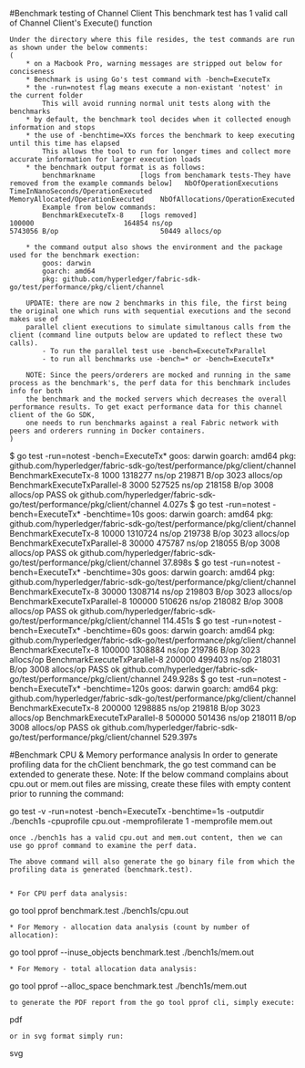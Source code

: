 #Benchmark testing of Channel Client
    This benchmark test has 1 valid call of Channel Client's Execute() function
    
    Under the directory where this file resides, the test commands are run as shown under the below comments: 
	(
	    * on a Macbook Pro, warning messages are stripped out below for conciseness
	    * Benchmark is using Go's test command with -bench=ExecuteTx
	    * the -run=notest flag means execute a non-existant 'notest' in the current folder
	        This will avoid running normal unit tests along with the benchmarks
	    * by default, the benchmark tool decides when it collected enough information and stops
	    * the use of -benchtime=XXs forces the benchmark to keep executing until this time has elapsed
	        This allows the tool to run for longer times and collect more accurate information for larger execution loads
	    * the benchmark output format is as follows:
	        benchmarkname           [logs from benchamark tests-They have removed from the example commands below]   NbOfOperationExecutions     TimeInNanoSeconds/OperationExecuted   MemoryAllocated/OperationExecuted    NbOfAllocations/OperationExecuted  
	        Example from below commands:
	        BenchmarkExecuteTx-8    [logs removed]                                                                   100000                      164854 ns/op                          5743056 B/op                         50449 allocs/op 
	        
	    * the command output also shows the environment and the package used for the benchmark exection:
	        goos: darwin
            goarch: amd64
            pkg: github.com/hyperledger/fabric-sdk-go/test/performance/pkg/client/channel
            
        UPDATE: there are now 2 benchmarks in this file, the first being the original one which runs with sequential executions and the second makes use of
        parallel client executions to simulate simultanous calls from the client (command line outputs below are updated to reflect these two calls). 
            - To run the parallel test use -bench=ExecuteTxParallel
            - to run all benchmarks use -bench=* or -bench=ExecuteTx*
            
        NOTE: Since the peers/orderers are mocked and running in the same process as the benchmark's, the perf data for this benchmark includes info for both 
        the benchmark and the mocked servers which decreases the overall performance results. To get exact performance data for this channel client of the Go SDK, 
        one needs to run benchmarks against a real Fabric network with peers and orderers running in Docker containers.
	)

$ go test -run=notest -bench=ExecuteTx*
goos: darwin
goarch: amd64
pkg: github.com/hyperledger/fabric-sdk-go/test/performance/pkg/client/channel
BenchmarkExecuteTx-8           	    1000	   1318277 ns/op	  219871 B/op	    3023 allocs/op
BenchmarkExecuteTxParallel-8   	    3000	    527525 ns/op	  218158 B/op	    3008 allocs/op
PASS
ok  	github.com/hyperledger/fabric-sdk-go/test/performance/pkg/client/channel	4.027s
$ go test -run=notest -bench=ExecuteTx* -benchtime=10s
goos: darwin
goarch: amd64
pkg: github.com/hyperledger/fabric-sdk-go/test/performance/pkg/client/channel
BenchmarkExecuteTx-8           	   10000	   1310724 ns/op	  219738 B/op	    3023 allocs/op
BenchmarkExecuteTxParallel-8   	   30000	    475787 ns/op	  218055 B/op	    3008 allocs/op
PASS
ok  	github.com/hyperledger/fabric-sdk-go/test/performance/pkg/client/channel	37.898s
$ go test -run=notest -bench=ExecuteTx* -benchtime=30s
goos: darwin
goarch: amd64
pkg: github.com/hyperledger/fabric-sdk-go/test/performance/pkg/client/channel
BenchmarkExecuteTx-8           	   30000	   1308714 ns/op	  219803 B/op	    3023 allocs/op
BenchmarkExecuteTxParallel-8   	  100000	    510626 ns/op	  218082 B/op	    3008 allocs/op
PASS
ok  	github.com/hyperledger/fabric-sdk-go/test/performance/pkg/client/channel	114.451s
$ go test -run=notest -bench=ExecuteTx* -benchtime=60s
goos: darwin
goarch: amd64
pkg: github.com/hyperledger/fabric-sdk-go/test/performance/pkg/client/channel
BenchmarkExecuteTx-8           	  100000	   1308884 ns/op	  219786 B/op	    3023 allocs/op
BenchmarkExecuteTxParallel-8   	  200000	    499403 ns/op	  218031 B/op	    3008 allocs/op
PASS
ok  	github.com/hyperledger/fabric-sdk-go/test/performance/pkg/client/channel	249.928s
$ go test -run=notest -bench=ExecuteTx* -benchtime=120s
goos: darwin
goarch: amd64
pkg: github.com/hyperledger/fabric-sdk-go/test/performance/pkg/client/channel
BenchmarkExecuteTx-8           	  200000	   1298885 ns/op	  219818 B/op	    3023 allocs/op
BenchmarkExecuteTxParallel-8   	  500000	    501436 ns/op	  218011 B/op	    3008 allocs/op
PASS
ok  	github.com/hyperledger/fabric-sdk-go/test/performance/pkg/client/channel	529.397s


#Benchmark CPU & Memory performance analysis
    In order to generate profiling data for the chClient benchmark, the go test command can be extended to generate these.
    Note: If the below command complains about cpu.out or mem.out files are missing, create these files with empty content
     prior to running the command:
    
go test -v -run=notest -bench=ExecuteTx -benchtime=1s -outputdir ./bench1s -cpuprofile cpu.out -memprofilerate 1 -memprofile mem.out

    once ./bench1s has a valid cpu.out and mem.out content, then we can use go pprof command to examine the perf data.
    
    The above command will also generate the go binary file from which the profiling data is generated (benchmark.test).
    
    
    * For CPU perf data analysis:
go tool pprof benchmark.test ./bench1s/cpu.out 

    * For Memory - allocation data analysis (count by number of allocation):
go tool pprof --inuse_objects benchmark.test ./bench1s/mem.out 

    * For Memory - total allocation data analysis:
go tool pprof --alloc_space benchmark.test ./bench1s/mem.out


    to generate the PDF report from the go tool pprof cli, simply execute:
pdf
    
    or in svg format simply run:
svg